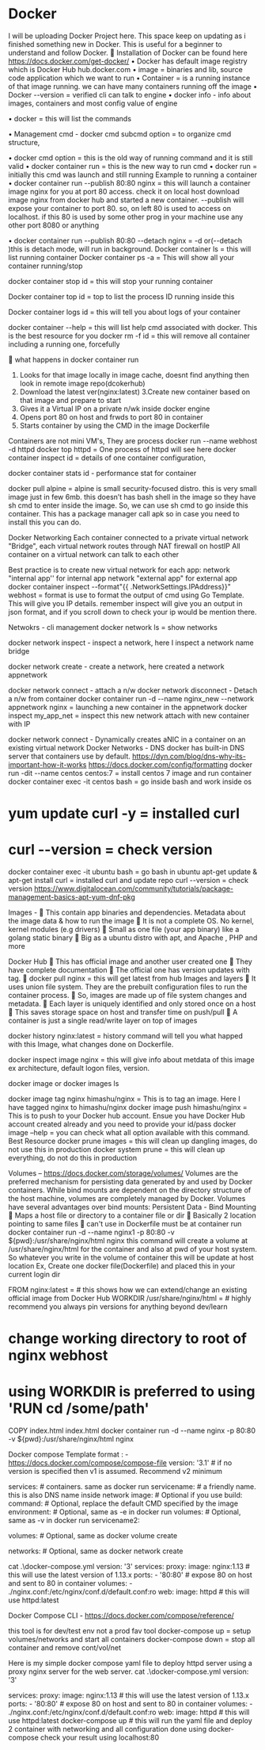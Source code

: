 # Docker
I will be uploading Docker Project here.
This space keep on updating as i finished something new in Docker.
This is useful for a beginner to understand and follow Docker.
	Installation of Docker can be found here
https://docs.docker.com/get-docker/
•	Docker has default image registry which is Docker Hub hub.docker.com
•	image = binaries and lib, source code application which we want to run
•	Container = is a running instance of that image running. we can have many containers running off the image
•	Docker --version = verified cli can talk to engine
•	docker info - info about images, containers and most config value of engine

•	docker = this will list the commands
 
•	Management cmd - docker cmd subcmd option = to organize cmd structure,
 

•	docker cmd option = this is the old way of running command and it is still valid
•	docker container run = this is the new way to run cmd
•	docker run = initially this cmd was launch and still running
Example to running a container
•	docker container run --publish 80:80 nginx = this will launch a container image nginx for you at port 80 access. check it on local host
download image nginx from docker hub and started a new container.
--publish will expose your container to port 80. so, on left 80 is used to access on localhost.
if this 80 is used by some other prog in your machine use any other port 8080 or anything
 
 
•	docker container run --publish 80:80 --detach nginx =  -d or(--detach )this is detach mode, will run in background.
Docker container ls = this will list running container
Docker container ps -a = This will show all your container running/stop
 

docker container stop id  = this will stop your running container
 
Docker container top id = top to list the process ID running inside this
 
Docker container logs id = this will tell you about logs of your container
 
docker container --help = this will list help cmd associated with docker. This is the best resource for you 
docker rm -f id = this will remove all container including a running one, forcefully

	what happens in docker container run
1. Looks for that image locally in image cache, doesnt find anything then look in remote image repo(dcokerhub)
2. Download the latest ver(nginx:latest)
3.Create new container based on that image and prepare to start
4. Gives it a Virtual IP on a private n/wk inside docker engine
5. Opens port 80 on host and frwds to port 80 in container
6. Starts container by using the CMD in the image Dockerfile

Containers are not mini VM's, They are process
docker run --name webhost -d httpd 
docker top httpd = One process of httpd will see here
docker container inspect id = details of one container configuration, 
 
 
 
docker container stats id - performance stat for container 
 
docker pull alpine = alpine is small security-focused distro. this is very small image just in few 6mb. this doesn’t has bash shell in the image so they have sh cmd to enter
inside the image. So, we can use sh cmd to go inside this container. This has a package manager call apk so in case you need to install this you can do.



Docker Networking
Each container connected to a private virtual network "Bridge", each virtual network routes through NAT firewall on hostIP
All container on a virtual network can talk to each other

Best practice is to create new virtual network for each app:
network "internal app'' for internal app
network "external app" for external app
docker container inspect --format"{{ .NetworkSettings.IPAddress}}" webhost  = format is use to format the output of cmd using Go Template. This will give you IP details. remember
inspect will give you an output in json format, and if you scroll down to check your ip would be mention there.
 
Netwokrs - cli management
docker network ls = show networks
 
docker network inspect - inspect a network, here I inspect a network name bridge 

docker network create - create a network, here created a network appnetwork
 

docker network connect - attach a n/w
docker network disconnect - Detach a n/w from container
docker container run -d --name nginx_new --network appnetwork nginx = launching a new container in the appnetwork
docker inspect my_app_net = inspect this new network attach with new container with IP
 
docker network connect - Dynamically creates aNIC in a container on an existing virtual network
Docker Networks - DNS
docker has built-in DNS server that containers use by default.
https://dyn.com/blog/dns-why-its-important-how-it-works
https://docs.docker.com/config/formatting
docker run -dit --name centos centos:7 = install centos 7 image and run container
docker container exec -it centos bash = go inside bash and work inside os
# yum update curl -y = installed curl
# curl --version = check version
docker container exec -it ubuntu bash = go bash in ubuntu
apt-get update & apt-get install curl = installed curl and update repo
curl --version = check version
https://www.digitalocean.com/community/tutorials/package-management-basics-apt-yum-dnf-pkg


 
Images -
	This contain app binaries and dependencies. Metadata about the image data & how to run the image
	It is not a complete OS. No kernel, kernel modules (e.g drivers)
	Small as one file (your app binary) like a golang static binary
	Big as a ubuntu distro with apt, and Apache , PHP and more

Docker Hub
	This has official image and another user created one
	They have complete documentation
	The official one has version updates with tag.
	docker pull nginx = this will get latest from hub
Images and layers
	It uses union file system. They are the prebuilt configuration files to run the container process.
	So, images are made up of file system changes and metadata.
	Each layer is uniquely identified and only stored once on a host
	This saves storage space on host and transfer time on push/pull
	A container is just a single read/write layer on top of images

docker history nginx:latest  = history command will tell you what happed with this Image, what changes done on Dockerfile.
 

docker inspect image nginx  = this will give info about metdata of this image
ex architecture, default logon files, version.

docker image or docker images ls
 

docker image tag nginx himashu/nginx = This is to tag an image. Here I have tagged nginx to himashu/nginx
docker image push himashu/nginx = This is to push to your Docker hub account. Ensue you have Docker Hub account created already and you need to provide your id/pass
docker image –help = you can check what all option available with this command. Best Resource
docker prune images = this will clean up dangling images, do not use this in production
docker system prune = this will clean up everything, do not do this in production

Volumes –  https://docs.docker.com/storage/volumes/
Volumes are the preferred mechanism for persisting data generated by and used by Docker containers. While bind mounts are dependent on the directory structure of the host machine, volumes are completely managed by Docker. Volumes have several advantages over bind mounts:
Persistent Data - Bind Mounting
	Maps a host file or directory to a container file or dir
	Basically 2 location pointing to same files
	can't use in Dockerfile must be at container run
docker container run -d --name nginx1 -p 80:80 -v ${pwd}:/usr/share/nginx/html nginx 
this command will create a volume at /usr/share/nginx/html for the container and also at pwd of your host system. So whatever you write in the volume of container this will be update at host location
Ex, Create one docker file(Dockerfile) and placed this in your current login dir 

FROM nginx:latest      = # this shows how we can extend/change an existing official image from Docker Hub
WORKDIR /usr/share/nginx/html  = # highly recommend you always pin versions for anything beyond dev/learn
# change working directory to root of nginx webhost
# using WORKDIR is preferred to using 'RUN cd /some/path'
COPY index.html index.html
docker container run -d --name nginx -p 80:80 -v ${pwd}:/usr/share/nginx/html nginx

Docker compose Template format : - https://docs.docker.com/compose/compose-file
version: '3.1'  # if no version is specified then v1 is assumed. Recommend v2 minimum

services:  # containers. same as docker run
  servicename: # a friendly name. this is also DNS name inside network
    image: # Optional if you use build:
    command: # Optional, replace the default CMD specified by the image
    environment: # Optional, same as -e in docker run
    volumes: # Optional, same as -v in docker run
  servicename2:

volumes: # Optional, same as docker volume create

networks: # Optional, same as docker network create

cat .\docker-compose.yml
version: '3'
services:
  proxy:
    image: nginx:1.13 # this will use the latest version of 1.13.x
    ports:
      - '80:80' # expose 80 on host and sent to 80 in container
    volumes:
      - ./nginx.conf:/etc/nginx/conf.d/default.conf:ro
  web:
    image: httpd  # this will use httpd:latest

 

Docker Compose CLI - https://docs.docker.com/compose/reference/

this tool is for dev/test env not a prod fav tool
docker-compose up = setup volumes/networks and start all containers
docker-compose down = stop all container and remove cont/vol/net

Here is my simple docker compose yaml file to deploy httpd server using a proxy nginx server for the web server.
cat .\docker-compose.yml
version: '3'

services:
  proxy:
    image: nginx:1.13 # this will use the latest version of 1.13.x
    ports:
      - '80:80' # expose 80 on host and sent to 80 in container
    volumes:
      - ./nginx.conf:/etc/nginx/conf.d/default.conf:ro
  web:
    image: httpd  # this will use httpd:latest
docker-compose up # this will run the yaml file and deploy 2 container with networking and all configuration done using docker-compose
check your result using localhost:80
